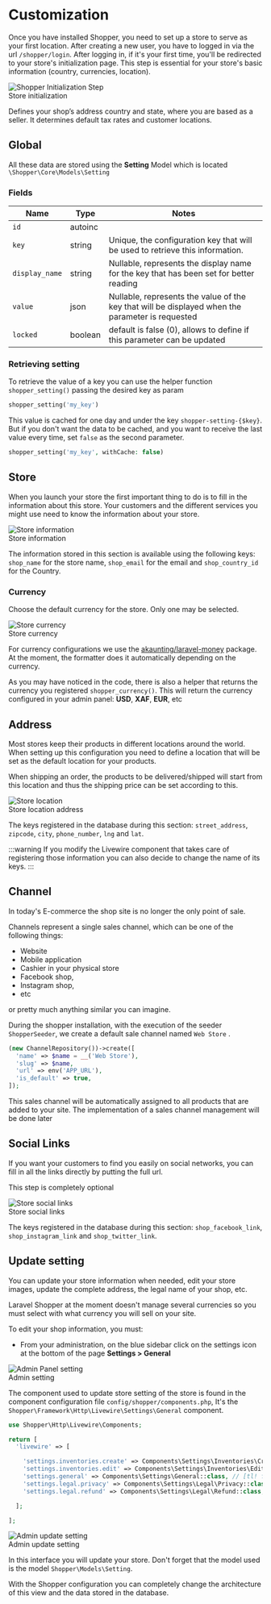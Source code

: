 # Customization

Once you have installed Shopper, you need to set up a store to serve as your first location. After creating a new user, you have to logged in via the url `/shopper/login`.
After logging in, if it's your first time, you'll be redirected to your store's initialization page. This step is essential for your store's basic information (country, currencies, location).

<div class="screenshot">
  <img src="/img/screenshots/{{version}}/initialization.png" alt="Shopper Initialization Step">
  <div class="caption">Store initialization</div>
</div>

Defines your shop’s address country and state, where you are based as a seller. It determines default tax rates and customer locations.

## Global

All these data are stored using the **Setting** Model which is located `\Shopper\Core\Models\Setting`

### Fields

| Name           | Type    | Notes                                                                                            |
|----------------|---------|--------------------------------------------------------------------------------------------------|
| `id`           | autoinc |                                                                                                  |
| `key`          | string  | Unique, the configuration key that will be used to retrieve this information.                    |
| `display_name` | string  | Nullable, represents the display name for the key that has been set for better reading           |
| `value`        | json    | Nullable, represents the value of the key that will be displayed when the parameter is requested |
| `locked`       | boolean | default is false (0), allows to define if this parameter can be updated                          |

### Retrieving setting

To retrieve the value of a key you can use the helper function `shopper_setting()` passing the desired key as param

```php
shopper_setting('my_key')
```

This value is cached for one day and under the key `shopper-setting-{$key}`. But if you don't want the data to be cached, and you want to receive the last value every time, set `false` as the second parameter.

```php
shopper_setting('my_key', withCache: false)
```

## Store

When you launch your store the first important thing to do is to fill in the information about this store.
Your customers and the different services you might use need to know the information about your store.

<div class="screenshot">
  <img src="/img/screenshots/{{version}}/store-information.png" alt="Store information">
  <div class="caption">Store information</div>
</div>

The information stored in this section is available using the following keys: `shop_name` for the store name, `shop_email` for the email and `shop_country_id` for the Country.

### Currency

Choose the default currency for the store. Only one may be selected.

<div class="screenshot">
  <img src="/img/screenshots/{{version}}/store-currency.png" alt="Store currency">
  <div class="caption">Store currency</div>
</div>

For currency configurations we use the [akaunting/laravel-money](https://github.com/akaunting/laravel-money) package. At the moment, the formatter does it automatically depending on the currency.

As you may have noticed in the code, there is also a helper that returns the currency you registered `shopper_currency()`. This will return the currency configured in your admin panel: **USD**, **XAF**, **EUR**, etc

## Address

Most stores keep their products in different locations around the world. When setting up this configuration you need to define a location that will be set as the default location for your products.

When shipping an order, the products to be delivered/shipped will start from this location and thus the shipping price can be set according to this.

<div class="screenshot">
  <img src="/img/screenshots/{{version}}/customization-map-off.png" alt="Store location">
  <div class="caption">Store location address</div>
</div>

The keys registered in the database during this section: `street_address`, `zipcode`, `city`, `phone_number`, `lng` and `lat`.

:::warning
If you modify the Livewire component that takes care of registering those information you can also decide to change the name of its keys.
:::

## Channel

In today's E-commerce the shop site is no longer the only point of sale.

Channels represent a single sales channel, which can be one of the following things:

- Website
- Mobile application
- Cashier in your physical store
- Facebook shop,
- Instagram shop,
- etc

or pretty much anything similar you can imagine.

During the shopper installation, with the execution of the seeder `ShopperSeeder`, we create a default sale channel named `Web Store` .

```php
(new ChannelRepository())->create([
  'name' => $name = __('Web Store'),
  'slug' => $name,
  'url' => env('APP_URL'),
  'is_default' => true,
]);
```

This sales channel will be automatically assigned to all products that are added to your site. The implementation of a sales channel management will be done later

## Social Links

If you want your customers to find you easily on social networks, you can fill in all the links directly by putting the full url.

This step is completely optional

<div class="screenshot">
  <img src="/img/screenshots/{{version}}/customization-social-media.png" alt="Store social links">
  <div class="caption">Store social links</div>
</div>

The keys registered in the database during this section: `shop_facebook_link`, `shop_instagram_link` and `shop_twitter_link`.

## Update setting

You can update your store information when needed, edit your store images, update the complete address, the legal name of your shop, etc.

Laravel Shopper at the moment doesn't manage several currencies so you must select with what currency you will sell on your site.

To edit your shop information, you must:

- From your administration, on the blue sidebar click on the settings icon at the bottom of the page **Settings > General**

<div class="screenshot">
  <img src="/img/screenshots/{{version}}/setting.jpg" alt="Admin Panel setting">
  <div class="caption">Admin setting</div>
</div>

The component used to update store setting of the store is found in the component configuration file `config/shopper/components.php`, It's the `Shopper\Framework\Http\Livewire\Settings\General` component.

```php
use Shopper\Http\Livewire\Components;

return [
  'livewire' => [

    'settings.inventories.create' => Components\Settings\Inventories\Create::class,
    'settings.inventories.edit' => Components\Settings\Inventories\Edit::class,
    'settings.general' => Components\Settings\General::class, // [tl! focus]
    'settings.legal.privacy' => Components\Settings\Legal\Privacy::class,
    'settings.legal.refund' => Components\Settings\Legal\Refund::class,

  ];

];
```

<div class="screenshot">
  <img src="/img/screenshots/{{version}}/store-setting-update.png" alt="Admin update setting">
  <div class="caption">Admin update setting</div>
</div>

In this interface you will update your store. Don't forget that the model used is the model `Shopper\Models\Setting`. 

With the Shopper configuration you can completely change the architecture of this view and the data stored in the database.
